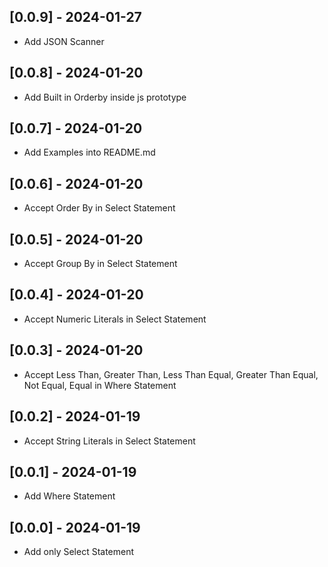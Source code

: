 ## [0.0.9] - 2024-01-27

- Add JSON Scanner

## [0.0.8] - 2024-01-20

- Add Built in Orderby inside js prototype

## [0.0.7] - 2024-01-20

- Add Examples into README.md

## [0.0.6] - 2024-01-20

- Accept Order By in Select Statement

## [0.0.5] - 2024-01-20

- Accept Group By in Select Statement

## [0.0.4] - 2024-01-20

- Accept Numeric Literals in Select Statement

## [0.0.3] - 2024-01-20

- Accept Less Than, Greater Than, Less Than Equal, Greater Than Equal, Not Equal, Equal in Where Statement

## [0.0.2] - 2024-01-19

- Accept String Literals in Select Statement

## [0.0.1] - 2024-01-19

- Add Where Statement

## [0.0.0] - 2024-01-19

- Add only Select Statement
